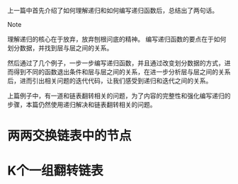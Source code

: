 上一篇中首先介绍了如何理解递归和如何编写递归函数后，总结出了两句话。
> [!NOTE]
> 理解递归的核心在于放弃，放弃刨根问底的精神。
> 编写递归函数的要点在于如何划分数据，并找到层与层之间的关系。

然后通过了几个例子，一步一步编写递归函数，并且通过改变划分数据的方式，进而得到不同的函数退出条件和层与层之间的关系，在进一步分析层与层之间的关系后，进而引出相关问题的迭代代码，让我们感受到递归和迭代之间的关系。

上篇例子中，有一道和链表翻转相关的问题，为了内容的完整性和强化编写递归的步骤，本篇仍然使用递归解决和链表翻转相关的问题。

# 两两交换链表中的节点


# K个一组翻转链表